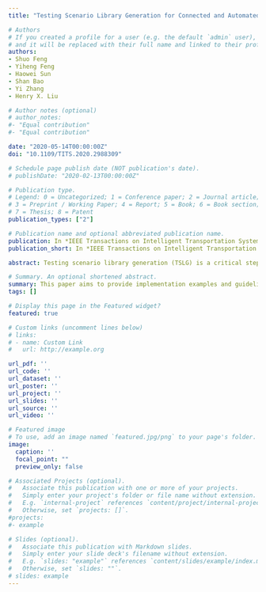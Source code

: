 ```yaml
---
title: "Testing Scenario Library Generation for Connected and Automated Vehicles, Part II: Case Studies"

# Authors
# If you created a profile for a user (e.g. the default `admin` user), write the username (folder name) here 
# and it will be replaced with their full name and linked to their profile.
authors:
- Shuo Feng
- Yiheng Feng
- Haowei Sun
- Shan Bao
- Yi Zhang
- Henry X. Liu

# Author notes (optional)
# author_notes:
#- "Equal contribution"
#- "Equal contribution"

date: "2020-05-14T00:00:00Z"
doi: "10.1109/TITS.2020.2988309"

# Schedule page publish date (NOT publication's date).
# publishDate: "2020-02-13T00:00:00Z"

# Publication type.
# Legend: 0 = Uncategorized; 1 = Conference paper; 2 = Journal article;
# 3 = Preprint / Working Paper; 4 = Report; 5 = Book; 6 = Book section;
# 7 = Thesis; 8 = Patent
publication_types: ["2"]

# Publication name and optional abbreviated publication name.
publication: In *IEEE Transactions on Intelligent Transportation Systems*
publication_short: In *IEEE Transactions on Intelligent Transportation Systems*

abstract: Testing scenario library generation (TSLG) is a critical step for the development and deployment of connected and automated vehicles (CAVs). In Part I of this study, a general method for TSLG is proposed, and theoretical properties are investigated regarding the accuracy and efficiency of CAV evaluation. This paper aims to provide implementation examples and guidelines, and to enhance the proposed methodology under high-dimensional scenarios. Three typical cases, including cut-in, highway-exit, and car-following, are designed and studied in this paper. For each case, the process of library generation and CAV evaluation is elaborated. To address the challenges brought by high dimensionality, the proposed method is further enhanced by reinforcement learning technique. For all three cases, results show that the proposed method can accelerate the CAV evaluation process by multiple magnitudes with same evaluation accuracy, if compared with the on-road test method.

# Summary. An optional shortened abstract.
summary: This paper aims to provide implementation examples and guidelines, and to enhance the proposed methodology under high-dimensional scenarios. Three typical cases, including cut-in, highway-exit, and car-following, are designed and studied in this paper. 
tags: []

# Display this page in the Featured widget?
featured: true

# Custom links (uncomment lines below)
# links:
# - name: Custom Link
#   url: http://example.org

url_pdf: ''
url_code: ''
url_dataset: ''
url_poster: ''
url_project: ''
url_slides: ''
url_source: ''
url_video: ''

# Featured image
# To use, add an image named `featured.jpg/png` to your page's folder. 
image:
  caption: ''
  focal_point: ""
  preview_only: false

# Associated Projects (optional).
#   Associate this publication with one or more of your projects.
#   Simply enter your project's folder or file name without extension.
#   E.g. `internal-project` references `content/project/internal-project/index.md`.
#   Otherwise, set `projects: []`.
#projects:
#- example

# Slides (optional).
#   Associate this publication with Markdown slides.
#   Simply enter your slide deck's filename without extension.
#   E.g. `slides: "example"` references `content/slides/example/index.md`.
#   Otherwise, set `slides: ""`.
# slides: example
---
```


